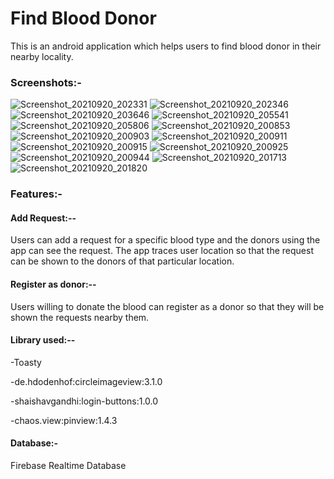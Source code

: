 
# Find Blood Donor

This is an android application which helps users to find blood donor in their nearby locality.
### Screenshots:-
![Screenshot_20210920_202331](https://user-images.githubusercontent.com/91082323/134048182-946e254e-f88d-40c5-bc85-d0029ef90695.jpg)
![Screenshot_20210920_202346](https://user-images.githubusercontent.com/91082323/134048188-a9f6ca12-bb2c-4445-b573-e215fe265daf.jpg)
![Screenshot_20210920_203646](https://user-images.githubusercontent.com/91082323/134048189-8da779ae-3ee2-452a-8071-634ff4c98167.jpg)
![Screenshot_20210920_205541](https://user-images.githubusercontent.com/91082323/134048190-37d27946-8c43-4ece-ae3c-e8cac2183363.jpg)
![Screenshot_20210920_205806](https://user-images.githubusercontent.com/91082323/134048195-dcabf61b-e5ca-4c63-8823-50adece1ccd2.jpg)
![Screenshot_20210920_200853](https://user-images.githubusercontent.com/91082323/134048197-49384eaf-fb33-4c78-8df8-46604030faa4.jpg)
![Screenshot_20210920_200903](https://user-images.githubusercontent.com/91082323/134048201-780a53b7-9969-428c-8770-d2491126712a.jpg)
![Screenshot_20210920_200911](https://user-images.githubusercontent.com/91082323/134048202-755e8f1c-3193-41bc-872e-9bbfd52ddcb3.jpg)
![Screenshot_20210920_200915](https://user-images.githubusercontent.com/91082323/134048206-b91b981a-f767-4d59-a6d3-25f813dcedce.jpg)
![Screenshot_20210920_200925](https://user-images.githubusercontent.com/91082323/134048210-06fdf782-6a0e-439f-9048-088702b634dc.jpg)
![Screenshot_20210920_200944](https://user-images.githubusercontent.com/91082323/134048212-d2545388-ed5b-4ad7-b54b-6b1898773636.jpg)
![Screenshot_20210920_201713](https://user-images.githubusercontent.com/91082323/134048214-92714e1c-bada-48c0-9125-d4d92faaf89f.jpg)
![Screenshot_20210920_201820](https://user-images.githubusercontent.com/91082323/134048216-2b1b95c6-f687-41ad-8012-467210a0f487.jpg)

### Features:-

#### Add Request:--
Users can add a request for a specific blood type and the donors using the app can see the request.
The app traces user location so that the request can be shown to the donors of that particular location.

#### Register as donor:--
Users willing to donate the blood can register as a donor so that they will be shown the requests nearby them.

#### Library used:--

-Toasty

-de.hdodenhof:circleimageview:3.1.0

-shaishavgandhi:login-buttons:1.0.0

-chaos.view:pinview:1.4.3

#### Database:-

Firebase Realtime Database
